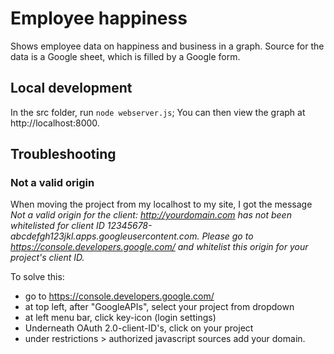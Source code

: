 # Employee happiness

Shows employee data on happiness and business in a graph. Source for the data is a Google sheet, which is filled by a Google form.

## Local development

In the src folder, run ``node webserver.js``; You can then view the graph at http://localhost:8000.

## Troubleshooting

### Not a valid origin
When moving the project from my localhost to my site, I got the message
_Not a valid origin for the client: http://yourdomain.com has not been whitelisted for client ID 12345678-abcdefgh123jkl.apps.googleusercontent.com. Please go to https://console.developers.google.com/ and whitelist this origin for your project's client ID._

To solve this:
- go to https://console.developers.google.com/
- at top left, after "GoogleAPIs", select your project from dropdown
- at left menu bar, click key-icon (login settings)
- Underneath OAuth 2.0-client-ID's, click on your project
- under restrictions > authorized javascript sources add your domain.
